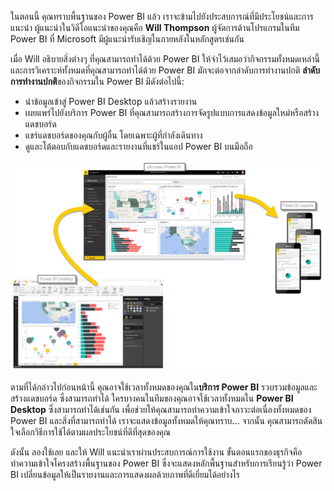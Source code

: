 ในตอนนี้ คุณทราบพื้นฐานของ Power BI แล้ว เราจะข้ามไปยังประสบการณ์ที่มีประโยชน์และการแนะนำ ผู้แนะนำในวิดีโอแนะนำของคุณคือ **Will Thompson** ผู้จัดการด้านโปรแกรมในทีม Power BI ที่ Microsoft มีผู้แนะนำรับเชิญในภายหลังในหลักสูตรเช่นกัน

เมื่อ Will อธิบายสิ่งต่างๆ ที่คุณสามารถทำได้ด้วย Power BI ให้จำไว้เสมอว่ากิจกรรมทั้งหมดเหล่านี้ และการวิเคราะห์ทั้งหมดที่คุณสามารถทำได้ด้วย Power BI มักจะต่อจากลำดับการทำงานปกติ **ลำดับการทำงานปกติ**ของกิจกรรมใน Power BI มีดังต่อไปนี้:

* นำข้อมูลเข้าสู่ Power BI Desktop แล้วสร้างรายงาน
* เผยแพร่ไปยังบริการ Power BI ที่คุณสามารถสร้างการจัดรูปแบบการแสดงข้อมูลใหม่หรือสร้างแดชบอร์ด
* แชร์แดชบอร์ดของคุณกับผู้อื่น โดยเฉพาะผู้ที่กำลังเดินทาง
* ดูและโต้ตอบกับแดชบอร์ดและรายงานที่แชร์ในแอป Power BI บนมือถือ

![](media/0-1-intro-using-power-bi/c0a1_1.png)

ตามที่ได้กล่าวไปก่อนหน้านี้ คุณอาจใช้เวลาทั้งหมดของคุณใน**บริการ Power BI** รวบรวมข้อมูลและสร้างแดชบอร์ด ซึ่งสามารถทำได้ ใครบางคนในทีมของคุณอาจใช้เวลาทั้งหมดใน **Power BI Desktop** ซึ่งสามารถทำได้เช่นกัน เพื่อช่วยให้คุณสามารถทำความเข้าใจภาวะต่อเนื่องทั้งหมดของ Power BI และสิ่งที่สามารถทำได้ เราจะแสดงข้อมูลทั้งหมดให้คุณทราบ... จากนั้น คุณสามารถตัดสินใจเลือกวิธีการใช้ได้ตามผลประโยชน์ที่ดีที่สุดของคุณ

ดังนั้น ลองใช้เลย และให้ Will แนะนำเราผ่านประสบการณ์การใช้งาน ขั้นตอนแรกของธุรกิจคือทำความเข้าใจโครงสร้างพื้นฐานของ Power BI ซึ่งจะแสดงหลักพื้นฐานสำหรับการเรียนรู้ว่า Power BI เปลี่ยนข้อมูลให้เป็นรายงานและการแสดงผลด้วยภาพที่ดีเยี่ยมได้อย่างไร

